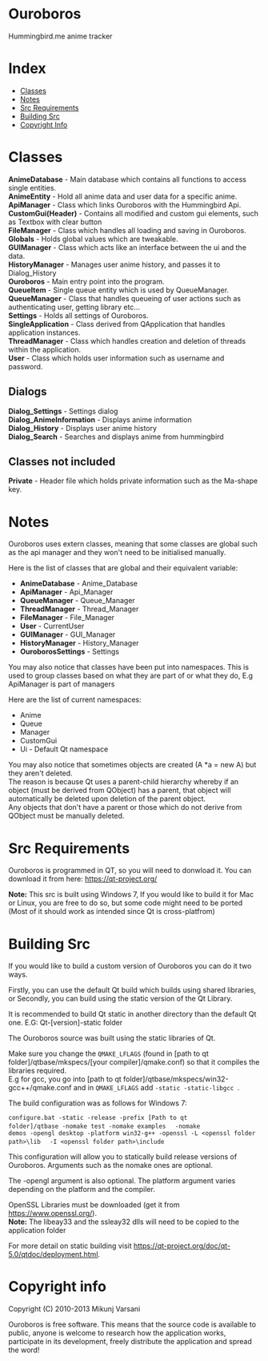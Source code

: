 Ouroboros
=========

Hummingbird.me anime tracker

Index
==========================
* [Classes](#classes)  
* [Notes](#notes)  
* [Src Requirements](#src-requirements)  
* [Building Src](#building-src)  
* [Copyright Info](#copyright-info)  


Classes
============================

**AnimeDatabase** - Main database which contains all functions to access single entities.  
**AnimeEntity** - Hold all anime data and user data for a specific anime.  
**ApiManager** - Class which links Ouroboros with the Hummingbird Api.  
**CustomGui(Header)** - Contains all modified and custom gui elements, such as Textbox with clear button  
**FileManager** - Class which handles all loading and saving in Ouroboros.  
**Globals** - Holds global values which are tweakable.  
**GUIManager** - Class which acts like an interface between the ui and the data.  
**HistoryManager** - Manages user anime history, and passes it to Dialog_History  
**Ouroboros** - Main entry point into the program.  
**QueueItem** - Single queue entity which is used by QueueManager.  
**QueueManager** - Class that handles queueing of user actions such as authenticating user, getting library etc...  
**Settings** - Holds all settings of Ouroboros.  
**SingleApplication** - Class derived from QApplication that handles application instances.  
**ThreadManager** - Class which handles creation and deletion of threads within the application.  
**User** - Class which holds user information such as username and password.

## Dialogs  

**Dialog_Settings** - Settings dialog  
**Dialog_AnimeInformation** - Displays anime information  
**Dialog_History** - Displays user anime history  
**Dialog_Search** - Searches and displays anime from hummingbird  

## Classes not included  
  
**Private** - Header file which holds private information such as the Ma-shape key.  
  
Notes  
===========================

Ouroboros uses extern classes, meaning that some classes are global such as the api manager and they won't need to be initialised manually.  
  
Here is the list of classes that are global and their equivalent variable:  
  
* **AnimeDatabase** - Anime_Database  
* **ApiManager** - Api_Manager  
* **QueueManager** - Queue_Manager  
* **ThreadManager** - Thread_Manager  
* **FileManager** - File_Manager
* **User** - CurrentUser  
* **GUIManager** - GUI_Manager  
* **HistoryManager** - History_Manager
* **OuroborosSettings** - Settings  
  
You may also notice that classes have been put into namespaces. This is used to group classes based on what they are part of or what they do, E.g ApiManager is part of managers  
  
Here are the list of current namespaces:  

* Anime  
* Queue  
* Manager  
* CustomGui
* Ui - Default Qt namespace 

You may also notice that sometimes objects are created (A *a = new A) but they aren't deleted.  
The reason is because Qt uses a parent-child hierarchy whereby if an object (must be derived from QObject) has a parent, that object will automatically be deleted upon deletion of the parent object.  
Any objects that don't have a parent or those which do not derive from QObject must be manually deleted.  

Src Requirements
=======================================

Ouroboros is programmed in QT, so you will need to donwload it.
You can download it from here: https://qt-project.org/

<b>Note:</b> This src is built using Windows 7, If you would like to build it for Mac or Linux, you are free to do so,
but some code might need to be ported (Most of it should work as intended since Qt is cross-platfrom)

Building Src
============================================

If you would like to build a custom version of Ouroboros you can do it two ways.

Firstly, you can use the default Qt build which builds using shared libraries, or
Secondly, you can build using the static version of the Qt Library.

It is recommended to build Qt static in another directory than the default Qt one.
E.G: Qt-[version]-static folder

The Ouroboros source was built using the static libraries of Qt.  

Make sure you change the <code>QMAKE_LFLAGS</code> (found in [path to qt folder]/qtbase/mkspecs/[your compiler]/qmake.conf) so that it compiles the libraries required.  
E.g for gcc, you go into [path to qt folder]/qtbase/mkspecs/win32-gcc++/qmake.conf and in <code>QMAKE_LFLAGS</code> add <code>-static -static-libgcc </code>.  


The build configuration was as follows for Windows 7:

<code>configure.bat -static -release -prefix [Path to qt folder]/qtbase -nomake test -nomake examples </code>
<code> -nomake demos -opengl desktop -platform win32-g++ -openssl -L \<openssl folder path\>\lib </code>
<code> -I \<openssl folder path\>\include </code>
  
This configuration will allow you to statically build release versions of Ouroboros.
Arguments such as the nomake ones are optional.

The -opengl argument is also optional.
The platform argument varies depending on the platform and the compiler.

OpenSSL Libraries must be downloaded (get it from https://www.openssl.org/).  
**Note:** The libeay33 and the ssleay32 dlls will need to be copied to the application folder

For more detail on static building visit https://qt-project.org/doc/qt-5.0/qtdoc/deployment.html.

Copyright info
==================================================================

Copyright (C) 2010-2013 Mikunj Varsani

Ouroboros is free software. This means that the source code is available to public, 
anyone is welcome to research how the application works, participate in its development, 
freely distribute the application and spread the word!
